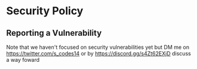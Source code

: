 # Security Policy

## Reporting a Vulnerability
Note that we haven't focused on security vulnerabilities yet but DM me on https://twitter.com/s_codes14 or by https://discord.gg/s4Zt62EXjD  discuss a way foward
